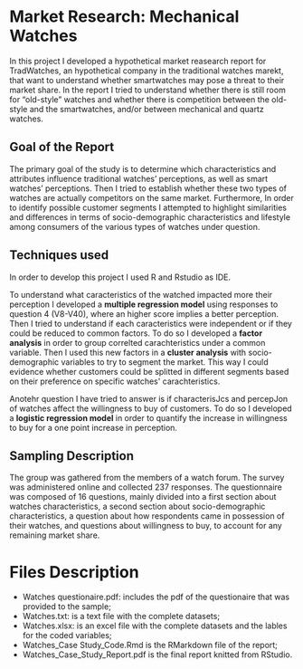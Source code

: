 # Market Research: Mechanical Watches
In this project I developed a hypothetical market reasearch report for TradWatches, an hypothetical company in the traditional watches marekt, that want to understand whether smartwatches may pose a threat to their market share. In the report I tried to understand whether there is still room for “old-style” watches and whether there is competition between the old-style and the smartwatches, and/or between mechanical and quartz watches. 

## Goal of the Report
The primary goal of the study is to determine which characteristics and attributes influence traditional watches’ perceptions, as well as smart watches’ perceptions. Then I tried to establish whether these two types of watches are actually competitors on the same market. Furthermore, In order to identify possible customer segments I attempted to highlight similarities and differences in terms of socio-demographic characteristics and lifestyle among consumers of the various types of watches under question.

## Techniques used
In order to develop this project I used R and Rstudio as IDE. 

To understand what caracteristics of the watched impacted more their perception I developed a **multiple regression model** using responses to question 4 (V8-V40), where an higher score implies a better perception. 
Then I tried to understand if each caracteristics were independent or if they could be reduced to common factors. To do so I developed a **factor analysis** in order to group correlted carachteristics under a common variable. Then I used this new factors in a **cluster analysis** with socio-demographic variables to try to segment the market. This way I could evidence whether customers could be splitted in different segments based on their preference on specific watches' carachteristics. 

Anotehr question I have tried to answer is if characterisJcs and percepJon of watches affect the willingness to buy of customers. To do so I developed a **logistic regression model** in order to quantify the increase in willingness to buy for a one point increase in perception. 


## Sampling Description
The group was gathered from the members of a watch forum. The survey was administered online and collected 237 responses. The questionnaire was composed of 16 questions, mainly divided into a first section about watches characteristics, a second section about socio-demographic characteristics, a question about how respondents came in possession of their watches, and questions about willingness to buy, to account for any remaining market share.

# Files Description
* Watches questionaire.pdf: includes the pdf of the questionaire that was provided to the sample;
* Watches.txt: is a text file with the complete datasets;
* Watches.xlsx: is an excel file with the complete datasets and the lables for the coded variables;
* Watches_Case Study_Code.Rmd is the RMarkdown file of the report;
* Watches_Case_Study_Report.pdf is the final report knitted from RStudio.
